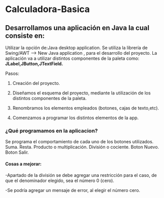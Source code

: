 # Calculadora-Basica



## Desarrollamos una aplicación en Java la cual consiste en: ##

Utilizar la opción de:Java desktop  application.
Se utiliza la librería de Swing/AWT --> New Java application , para el desarrollo del proyecto.
La aplicación va a utilizar distintos componentes de la paleta como: **JLabel,JButton,JTextField.**

Pasos:

1)  Creación del proyecto.

2)  Diseñamos el esquema del proyecto, mediante la utilización de los distintos componentes de la paleta.

3)  Renombramos los elementos empleados (botones, cajas de texto,etc).

4)  Comenzamos a programar los distintos elementos de la app.

### **¿Qué programamos en la aplicacion?** ###

Se programa el comportamiento de cada uno de los botones utilizados.
Suma.
Resta.
Producto o multiplicación.
División o cociente.
Boton Nuevo.
Boton Salir.

#### Cosas a mejorar: ####

  -Apartado de la división se debe agregar una restricción para el caso, de que el denominador elegido, sea el número 0 (cero).

  -Se podría agregar un mensaje de error, al elegir el número cero.
